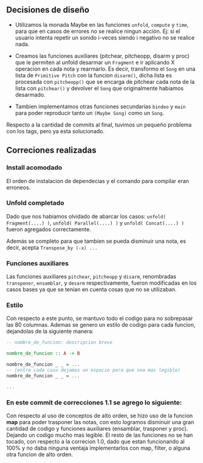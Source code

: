 ## **Decisiones de diseño**

* Utilizamos la monada Maybe en las funciones `unfold`, `compute`  y `time`, para que en casos de errores no se realice ningun acción. Ej: si el usuario intenta repetir un sonido i-veces siendo i negativo no se realice nada.

* Creamos las funciones auxiliares (pitchear, pitcheopp, disarm y proc) que le permiten al unfold desarmar un `Fragment` e ir aplicando X operacion en cada nota y rearmarlo. Es decir, transformo el `Song` en una lista de `Primitive Pitch` con la funcion `disarm()`, dicha lista es procesada con `pitcheopp()` que se encarga de pitchear cada nota de la lista con `pitchear()` y devolver el `Song` que originalmente habiamos desarmado.


* Tambien implementamos otras funciones secundarias `bindeo` y `main` para poder reproducir tanto un `(Maybe Song)` como un `Song`.

Respecto a la cantidad de commits al final, tuvimos un pequeño problema con los tags, pero ya esta solucionado.


## **Correciones realizadas**

### **Install acomodado**
El orden de instalacion de dependecias y el comando para compilar eran erroneos.


### **Unfold completado** 

Dado que nos habiamos olvidado de abarcar los casos: `unfold( Fragment(....) )`, `unfold( Parallel(....) )` y `unfold( Concat(....) )` fueron agregados correctamente.

Además se completo para que tambien se pueda disminuir una nota, es decir, acepta `Transpose_by (-x) ...`

### **Funciones auxiliares** 
Las funciones auxiliares `pitchear`, `pitcheopp` y `disarm`, renombradas `transponer`, `ensamblar`, y `desarm` respectivamente, fueron modificadas en los casos bases ya que se tenian en cuenta cosas que no se utilizaban.

### **Estilo**
Con respecto a este punto, se mantuvo todo el codigo para no sobrepasar las 80 columnas. Ademas se genero un estilo de codigo para cada funcion, dejandolas de la siguiente manera:

```haskell
-- nombre_de_funcion: descripcion breve

nombre_de_funcion :: A -> B

nombre_de_funcion _ _ = ...
-- (entre cada caso dejamos un espacio para que sea mas legible)
nombre_de_funcion _ _ = ...

...
```

### **En este commit de correcciones 1.1 se agrego lo siguiente:**
Con respecto al uso de conceptos de alto orden, se hizo uso de la funcion **map** para poder trasponer las notas, con esto logramos disminuir una gran cantidad de codigo y funciones auxiliares (ensamblar, trasponer y proc). Dejando un codigo mucho mas legible. El resto de las funciones no se han tocado, con respecto a la correcion 1.0, dado que estan funcionando al 100% y no daba ninguna ventaja implementarlos con map, filter, o alguna otra funcion de alto orden.
